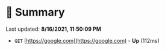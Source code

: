 # 📖 Summary
Last updated: **8/16/2021, 11:50:09 PM**

- `GET` [https://google.com](https://google.com) - **Up** (112ms)
